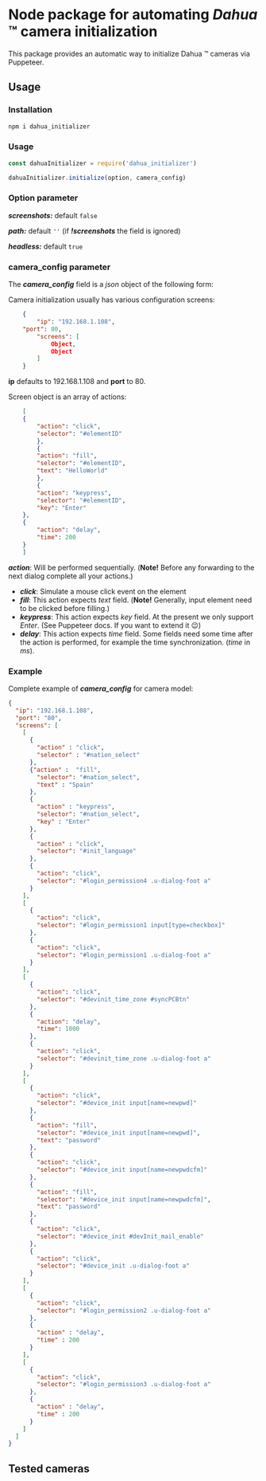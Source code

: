 
# Node package for automating *Dahua* :tm: camera initialization

This package provides an automatic way to initialize Dahua :tm: cameras via Puppeteer.

## Usage

### Installation

```sh
npm i dahua_initializer
```

### Usage

```js
const dahuaInitializer = require('dahua_initializer')
```


```js
dahuaInitializer.initialize(option, camera_config)
```

### Option parameter


***screenshots:*** default `false`

***path:*** default `''` (if ***!screenshots*** the field is ignored)

***headless:*** default `true`

### camera_config parameter

The ***camera_config*** field is a *json* object of the following form:

Camera initialization usually has various configuration screens:
```json
    {
    	"ip": "192.168.1.108",
	"port": 80,
        "screens": [
            Object,
            Object
        ]
    }
```
**ip** defaults to 192.168.1.108 and **port** to 80.

Screen object is an array of actions:
    
```json
    [
	{
	    "action": "click",
	    "selector": "#elementID"
        },
        {
	    "action": "fill",
	    "selector": "#elementID",
	    "text": "HelloWorld"
        },
        {
	    "action": "keypress",
	    "selector": "#elementID",
	    "key": "Enter"
	},
	{
	    "action": "delay",
	    "time": 200
	}
    ]
```
***action***:
	Will be performed sequentially. (**Note!** Before any forwarding to the next dialog complete all your actions.)
  

 - ***click***: Simulate a mouse click event on the element
 - ***fill***: This action expects *text* field. (**Note!** Generally, input element need to be clicked before filling.)
 - ***keypress***: This action expects *key* field. At the present we only support *Enter*. (See Puppeteer docs. If you want to extend it :wink:)
 - ***delay***: This action expects *time* field. Some fields need some time after the action is performed, for example the time synchronization. (*time* in *ms*).

 ### Example
 
 Complete example of ***camera_config*** for camera model:

```json
{
  "ip": "192.168.1.108",
  "port": "80",
  "screens": [
    [
      {
        "action" : "click",
        "selector" : "#nation_select"
      },
      {"action" :  "fill",
        "selector": "#nation_select",
        "text" : "Spain"
      },
      {
        "action" : "keypress",
        "selector": "#nation_select",
        "key" : "Enter"
      },
      {
        "action" : "click",
        "selector": "#init_language"
      },
      {
        "action": "click",
        "selector": "#login_permission4 .u-dialog-foot a"
      }
    ],
    [
      {
        "action": "click",
        "selector": "#login_permission1 input[type=checkbox]"
      },
      {
        "action": "click",
        "selector": "#login_permission1 .u-dialog-foot a"
      }
    ],
    [
      {
        "action": "click",
        "selector": "#devinit_time_zone #syncPCBtn"
      },
      {
        "action": "delay",
        "time": 1000
      },
      {
        "action": "click",
        "selector": "#devinit_time_zone .u-dialog-foot a"
      }
    ],
    [
      {
        "action": "click",
        "selector": "#device_init input[name=newpwd]"
      },
      {
        "action": "fill",
        "selector": "#device_init input[name=newpwd]",
        "text": "password"
      },
      {
        "action": "click",
        "selector": "#device_init input[name=newpwdcfm]"
      },
      {
        "action": "fill",
        "selector": "#device_init input[name=newpwdcfm]",
        "text": "password"
      },
      {
        "action": "click",
        "selector": "#device_init #devInit_mail_enable"
      },
      {
        "action": "click",
        "selector": "#device_init .u-dialog-foot a"
      }
    ],
    [
      {
        "action": "click",
        "selector": "#login_permission2 .u-dialog-foot a"
      },
      {
        "action" : "delay",
        "time" : 200
      }
    ],
    [
      {
        "action": "click",
        "selector": "#login_permission3 .u-dialog-foot a"
      },
      {
        "action" : "delay",
        "time" : 200
      }
    ]
  ]
}
```

## Tested cameras


